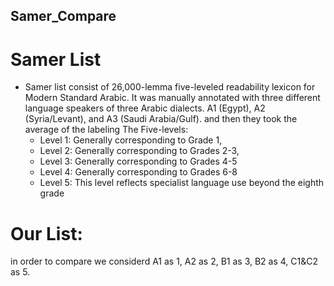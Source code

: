 ## Samer_Compare
# Samer List
- Samer list consist of 26,000-lemma five-leveled readability lexicon for Modern Standard Arabic. It was manually annotated with three different language speakers of three Arabic dialects. A1 (Egypt), A2 (Syria/Levant), and A3 (Saudi Arabia/Gulf). and then they took the average of the labeling
The Five-levels:
   - Level 1: Generally corresponding to Grade 1,
   - Level 2: Generally corresponding to Grades 2-3,
   - Level 3: Generally corresponding to Grades 4-5
   - Level 4: Generally corresponding to Grades 6-8
   - Level 5: This level reflects specialist language use beyond the eighth grade
 
# Our List:
in order to compare we considerd A1 as 1, A2 as 2, B1 as 3, B2 as 4, C1&C2 as 5.
